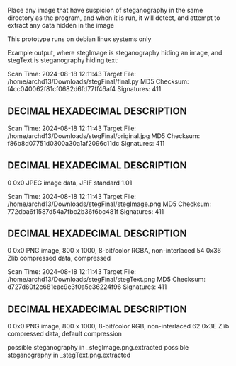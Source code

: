 Place any image that have suspicion of steganography in the same directory as the program, and when it is run, it will detect, and attempt to extract any data hidden in the image

This prototype runs on debian linux systems only


Example output, where stegImage is steganography hiding an image, and stegText is steganography hiding text:

Scan Time:     2024-08-18 12:11:43
Target File:   /home/archd13/Downloads/stegFinal/final.py
MD5 Checksum:  f4cc040062f81cf0682d6fd77ff46af4
Signatures:    411

DECIMAL       HEXADECIMAL     DESCRIPTION
--------------------------------------------------------------------------------


Scan Time:     2024-08-18 12:11:43
Target File:   /home/archd13/Downloads/stegFinal/original.jpg
MD5 Checksum:  f86b8d07751d0300a30a1af2096c11dc
Signatures:    411

DECIMAL       HEXADECIMAL     DESCRIPTION
--------------------------------------------------------------------------------
0             0x0             JPEG image data, JFIF standard 1.01


Scan Time:     2024-08-18 12:11:43
Target File:   /home/archd13/Downloads/stegFinal/stegImage.png
MD5 Checksum:  772dba6f1587d54a7fbc2b36f6bc481f
Signatures:    411

DECIMAL       HEXADECIMAL     DESCRIPTION
--------------------------------------------------------------------------------
0             0x0             PNG image, 800 x 1000, 8-bit/color RGBA, non-interlaced
54            0x36            Zlib compressed data, compressed


Scan Time:     2024-08-18 12:11:43
Target File:   /home/archd13/Downloads/stegFinal/stegText.png
MD5 Checksum:  d727d60f2c681eac9e3f0a5e36224f96
Signatures:    411

DECIMAL       HEXADECIMAL     DESCRIPTION
--------------------------------------------------------------------------------
0             0x0             PNG image, 800 x 1000, 8-bit/color RGB, non-interlaced
62            0x3E            Zlib compressed data, default compression

possible steganography in _stegImage.png.extracted
possible steganography in _stegText.png.extracted
